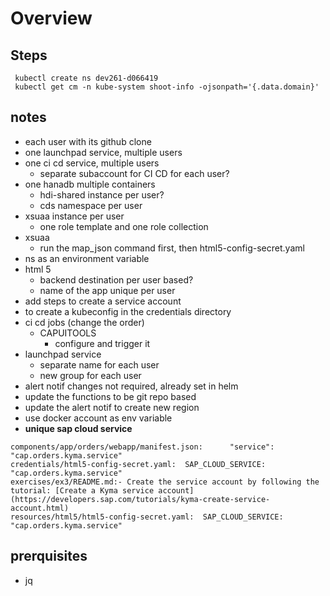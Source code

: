 # Overview

## Steps

```shell
 kubectl create ns dev261-d066419
 kubectl get cm -n kube-system shoot-info -ojsonpath='{.data.domain}'
```

## notes

- each user with its github clone
- one launchpad service, multiple users
- one ci cd service, multiple users
  - separate subaccount for CI CD for each user?
- one hanadb multiple containers
  - hdi-shared instance per user?
  - cds namespace per user
- xsuaa instance per user
  - one role template and one role collection
- xsuaa
  - run the map_json command first, then html5-config-secret.yaml
- ns as an environment variable
- html 5
  - backend destination per user based?
  - name of the app unique per user
- add steps to create a service account
- to create a kubeconfig in the credentials directory
- ci cd jobs (change the order)
  - CAPUITOOLS
    - configure and trigger it
- launchpad service
  - separate name for each user
  - new group for each user
- alert notif changes not required, already set in helm
- update the functions to be git repo based
- update the alert notif to create new region
- use docker account as env variable
- **unique sap cloud service**

```shell
components/app/orders/webapp/manifest.json:      "service": "cap.orders.kyma.service"
credentials/html5-config-secret.yaml:  SAP_CLOUD_SERVICE: "cap.orders.kyma.service"
exercises/ex3/README.md:- Create the service account by following the tutorial: [Create a Kyma service account](https://developers.sap.com/tutorials/kyma-create-service-account.html)
resources/html5/html5-config-secret.yaml:  SAP_CLOUD_SERVICE: "cap.orders.kyma.service"
```

## prerquisites

- jq